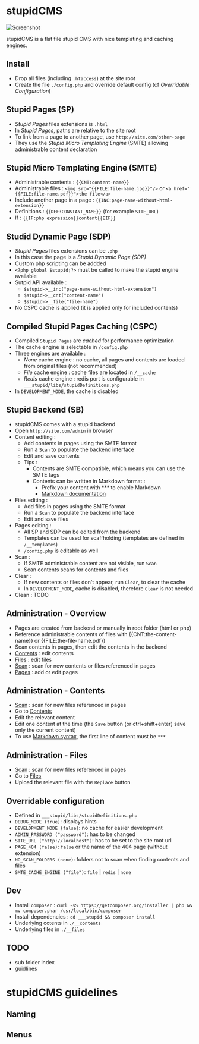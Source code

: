 stupidCMS
=========

![Screenshot](http://grabs.lucasmouilleron.com/grab%202021-03-13%20at%2009.34.41.png)

stupidCMS is a flat file stupid CMS with nice templating and caching engines.

Install
-------
- Drop all files (including `.htaccess`) at the site root
- Create the file `./config.php` and override default config (cf _Overridable Configuration_)
	

Stupid Pages (SP)
-----------------
- _Stupid Pages_ files extensions is `.html`
- In _Stupid Pages_, paths are relative to the site root
- To link from a page to another page, use `http://site.com/other-page`
- They use the _Stupid Micro Templating Engine_ (SMTE) allowing administrable content declaration

Stupid Micro Templating Engine (SMTE)
-------------------------------------
- Administrable contents : `{{CNT:content-name}}`
- Administrable files : `<img src="{{FILE:file-name.jpg}}"/>` or `<a href="{{FILE:file-name.pdf}}">the file</a>`
- Include another page in a page : `{{INC:page-name-without-html-extension}}`
- Definitions : `{{DEF:CONSTANT_NAME}}` (for example `SITE_URL`)
- If : `{{IF:php expression}}content{{EIF}}`

Studid Dynamic Page (SDP)
-------------------------
- _Stupid Pages_ files extensions can be `.php`
- In this case the page is a _Stupid Dynamic Page (SDP)_
- Custom php scripting can be addded
- `<?php global $stupid;?>` must be called to make the stupid engine available
- Sutpid API available :
    - `$stupid->__inc("page-name-without-html-extension")`
    - `$stupid->__cnt("content-name")`
    - `$stupid->__file("file-name")`
- No CSPC cache is applied (it is applied only for included contents)

Compiled Stupid Pages Caching (CSPC)
------------------------------------
- Compiled `Stupid Pages` are _cached_ for performance optimization
- The cache engine is selectable in `/config.php`
- Three engines are available : 
    - _None_ cache engine : no cache, all pages and contents are loaded from original files (not recommended)
    - _File_ cache engine : cache files are located in `/__cache`
    - _Redis_ cache engine : redis port is configurable in `___stupid/libs/stupidDefinitions.php`
- In `DEVELOPMENT_MODE`, the cache is disabled

Stupid Backend (SB)
-------------------
- stupidCMS comes with a stupid backend
- Open `http://site.com/admin` in browser
- Content editing :
    - Add contents in pages using the SMTE format
    - Run a `Scan` to populate the backend interface
    - Edit and save contents
    - Tips : 
        - Contents are SMTE compatible, which means you can use the SMTE tags
        - Contents can be written in Markdown format :
            - Prefix your content with *** to enable Markdown
            - [Markdown documentation](https://github.com/adam-p/markdown-here/wiki/Markdown-Cheatsheet)
- Files editing : 
    - Add files in pages using the SMTE format
    - Run a `Scan` to populate the backend interface
    - Edit and save files
- Pages editing :
    - All SP and SDP can be edited from the backend
    - Templates can be used for scaffholding (templates are defined in `/__templates`)
    - `/config.php` is editable as well
- Scan :
    - If SMTE administrable content are not visible, run `Scan`
    - Scan contents scans for contents and files
- Clear :
    - If new contents or files don't appear, run `Clear`, to clear the cache
    - In `DEVELOPMENT_MODE`, cache is disabled, therefore `Clear` is not needed
- Clean : TODO

Administration - Overview
-------------------------
- Pages are created from backend or manually in root folder (html or php)
- Reference administrable contents of files with {{CNT:the-content-name}} or {{FILE:the-file-name.pdf}}
- Scan contents in pages, then edit the contents in the backend
- [Contents](/admin/admin-contents) : edit contents
- [Files](/admin/admin-files) : edit files
- [Scan](/admin/scan) : scan for new contents or files referenced in pages
- [Pages](/admin/admin-pages) : add or edit pages

Administration - Contents
-------------------------
- [Scan](/admin/scan) : scan for new files referenced in pages
- Go to [Contents](/admin/admin-contents)
- Edit the relevant content
- Edit one content at the time (the `Save` button (or ctrl+shift+enter) save only the current content)
- To use [Markdown syntax](https://github.com/adam-p/markdown-here/wiki/Markdown-Cheatsheet), the first line of content must be `***`

Administration - Files
----------------------
- [Scan](/admin/scan) : scan for new files referenced in pages
- Go to [Files](/admin/admin-files)
- Upload the relevant file with the `Replace` button

Overridable configuration
-------------------------
- Defined in `___stupid/libs/stupidDefinitions.php`
- `DEBUG_MODE (true)`: displays hints
- `DEVELOPMENT_MODE (false)`: no cache for easier development
- `ADMIN_PASSWORD ("password")`: has to be changed
- `SITE_URL ("http://localhost")`: has to be set to the site root url
- `PAGE_404 (false)`: `false` or the name of the 404 page (without extension)
- `NO_SCAN_FOLDERS (none)`: folders not to scan when finding contents and files
- `SMTE_CACHE_ENGINE ("file")`: `file` | `redis` | `none`

Dev
---
- Install `composer` : `curl -sS https://getcomposer.org/installer | php && mv composer.phar /usr/local/bin/composer`
- Install dependencies : `cd ___stupid && composer install`
- Underlying cotents in `./__contents`
- Underlying files in `./__files`

TODO
----
- sub folder index
- guidlines

stupidCMS guidelines
====================

Naming
------

Menus
-----